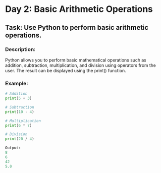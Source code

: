# Day 2: Basic Arithmetic Operations

## Task: Use Python to perform basic arithmetic operations.

### Description:
Python allows you to perform basic mathematical operations such as addition, subtraction, multiplication, and division using operators from the user. The result can be displayed using the print() function.

### Example:
```python
# Addition
print(5 + 3)

# Subtraction
print(10 - 4)

# Multiplication
print(6 * 7)

# Division
print(20 / 4)

Output:
8
6
42
5.0
